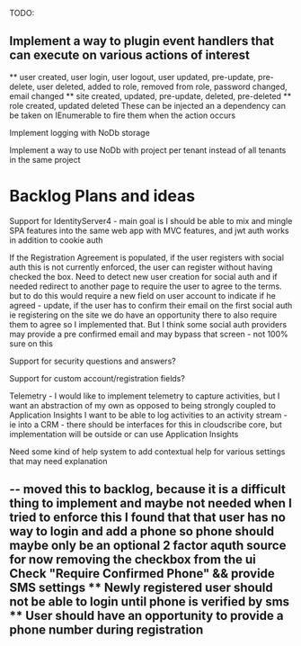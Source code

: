 TODO:

## Implement a way to plugin event handlers that can execute on various actions of interest

** user created, user login, user logout, user updated, pre-update, pre-delete, user deleted, added to role, removed from role, password changed, email changed
** site created, updated, pre-update, deleted, pre-deleted
** role created, updated deleted
These can be injected an a dependency can be taken on IEnumerable<ISomeHandler> to fire them when the action occurs

Implement logging with NoDb storage

Implement a way to use NoDb with project per tenant instead of all tenants in the same project



# Backlog Plans and ideas

Support for IdentityServer4 - main goal is I should be able to mix and mingle SPA features into the same web app with MVC features, and jwt auth works in addition to cookie auth

If the Registration Agreement is populated, if the user registers with social auth this is not currently enforced, the user can register without having checked the box. Need to detect new user creation for social auth and if needed redirect to another page to require the user to agree to the terms. but to do this would require a new field on user account to indicate if he agreed - update, if the user has to confirm their email
on the first social auth ie registering on the site we do have an opportunity there to also require them to agree so I implemented that.
But I think some social auth providers may provide a pre confirmed email and may bypass that screen - not 100% sure on this

Support for security questions and answers?

Support for custom account/registration fields?

Telemetry - I would like to implement telemetry to capture activities, but I want an abstraction of my own as opposed to being strongly coupled to Application Insights
I want to be able to log activities to an activity stream - ie into a CRM - there should be interfaces for this in cloudscribe core, but implementation will be outside or can use Application Insights

Need some kind of help system to add contextual help for various settings that may need explanation

--
moved this to backlog, because it is a difficult thing to implement and maybe not needed
when I tried to enforce this I found that that user has no way to login and add a phone
so phone should maybe only be an optional 2 factor aquth source
for now removing the checkbox from the ui
Check "Require Confirmed Phone" && provide SMS settings
** Newly registered user should not be able to login until phone is verified by sms
** User should have an opportunity to provide a phone number during registration
--
